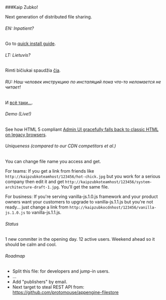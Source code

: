 ﻿###Kaip Zubko!

Next generation of distributed file sharing.

###### EN: Inpatient?
Go to [quick install guide](./doc/install-en.md).

###### LT: Lietuvis?
Rimti bičiukai spaudžia [čia](./doc/install-lt.md).

###### RU: Наш человек инструкцию по инсталяций пока что-то неломается не читает!
И [всё таки...](./doc/install-ru.md).

###### Demo (Live!)
See how HTML 5 compliant [Admin UI gracefully falls back to classic HTML on legacy browsers](http://kaipzubko.appspot.com/get/5639445604728832/admin-ui-v1.png).

###### Uniqueness (compared to our CDN competitors et al.)
You can change file name you access and get.

For teams:
If you get a link from friends like <code>http://kaipzubkoteamhost/123456/hot-chick.jpg</code> but you work for a serious company then edit it and get <code>http://kaipzubkoteamhost/123456/system-architecture-draft-1.jpg</code>. You'll get the same file.

For business: If you're serving vanilla-js.1.0.js framework and your product owners want your customers to upgrade to vanilla-js.1.1.js but you're not ready... just change a link from <code>http://kaipzubkocdnhost/123456/vanilla-js.1.0.js</code> to vanilla-js.1.1.js.

###### Status
  1 new commiter in the opening day. 12 active users. Weekend ahead so it should be calm and cool.
  
###### Roadmap
- Split this file: for developers and jump-in users.
- ...
- Add "publishers" by email.
- Next target to steal REST API from: https://github.com/protomouse/appengine-filestore
